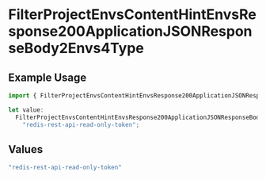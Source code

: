 # FilterProjectEnvsContentHintEnvsResponse200ApplicationJSONResponseBody2Envs4Type

## Example Usage

```typescript
import { FilterProjectEnvsContentHintEnvsResponse200ApplicationJSONResponseBody2Envs4Type } from "@vercel/sdk/models/operations/filterprojectenvs.js";

let value:
  FilterProjectEnvsContentHintEnvsResponse200ApplicationJSONResponseBody2Envs4Type =
    "redis-rest-api-read-only-token";
```

## Values

```typescript
"redis-rest-api-read-only-token"
```